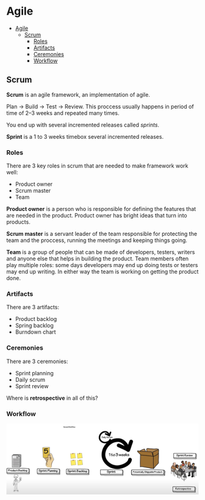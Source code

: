 # Agile

- [Agile](#agile)
  - [Scrum](#scrum)
    - [Roles](#roles)
    - [Artifacts](#artifacts)
    - [Ceremonies](#ceremonies)
    - [Workflow](#workflow)

## Scrum

**Scrum** is an agile framework, an implementation of agile.

Plan -> Build -> Test -> Review. This proccess usually happens in period of time of 2–3 weeks and repeated many times.

You end up with several incremented releases called *sprints*.

**Sprint** is a 1 to 3 weeks timebox several incremented releases.

### Roles

There are 3 key roles in scrum that are needed to make framework work well:

- Product owner
- Scrum master
- Team

**Product owner** is a person who is responsible for defining the features that are needed in the product. Product owner has bright ideas that turn into products.

**Scrum master** is a servant leader of the team responsible for protecting the team and the proccess, running the meetings and keeping things going.

**Team** is a group of people that can be made of developers, testers, writers and anyone else that helps in building the product. Team members often play multiple roles: some days developers may end up doing tests or testers may end up writing. In either way the team is working on getting the product done.

### Artifacts

There are 3 artifacts:

- Product backlog
- Spring backlog
- Burndown chart

### Ceremonies

There are 3 ceremonies:

- Sprint planning
- Daily scrum
- Sprint review

Where is **retrospective** in all of this?

### Workflow

<img src="scrum%20backlog.jpg" />
